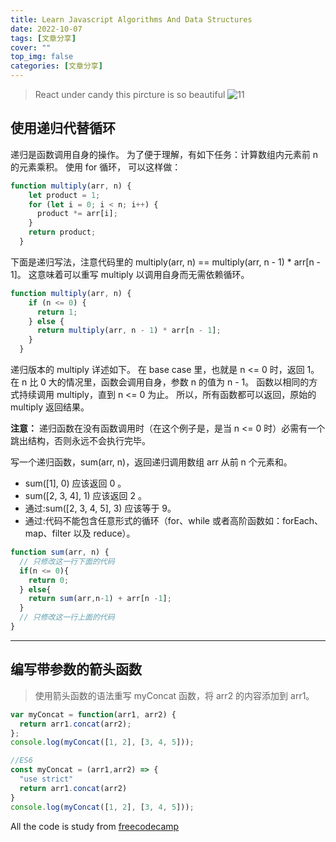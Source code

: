 ```yaml
---
title: Learn Javascript Algorithms And Data Structures
date: 2022-10-07
tags: [文章分享]
cover: ""
top_img: false
categories: [文章分享]
---
```


>  React under candy this pircture is so beautiful
> ![11](https://blog.logrocket.com/wp-content/uploads/2020/01/complete-guide-react-refs.png)

## 使用递归代替循环

递归是函数调用自身的操作。 为了便于理解，有如下任务：计算数组内元素前 n 的元素乘积。 使用 for 循环， 可以这样做：

```js
function multiply(arr, n) {
    let product = 1;
    for (let i = 0; i < n; i++) {
      product *= arr[i];
    }
    return product;
  }
```

下面是递归写法，注意代码里的 multiply(arr, n) == multiply(arr, n - 1) * arr[n - 1]。 这意味着可以重写 multiply 以调用自身而无需依赖循环。

```js
function multiply(arr, n) {
    if (n <= 0) {
      return 1;
    } else {
      return multiply(arr, n - 1) * arr[n - 1];
    }
  }
```

递归版本的 multiply 详述如下。 在 base case 里，也就是 n <= 0 时，返回 1。 在 n 比 0 大的情况里，函数会调用自身，参数 n 的值为 n - 1。 函数以相同的方式持续调用 multiply，直到 n <= 0 为止。 所以，所有函数都可以返回，原始的 multiply 返回结果。

**注意：** 递归函数在没有函数调用时（在这个例子是，是当 n <= 0 时）必需有一个跳出结构，否则永远不会执行完毕。

写一个递归函数，sum(arr, n)，返回递归调用数组 arr 从前 n 个元素和。
- sum([1], 0) 应该返回 0 。
- sum([2, 3, 4], 1) 应该返回 2 。
- 通过:sum([2, 3, 4, 5], 3) 应该等于 9。
- 通过:代码不能包含任意形式的循环（for、while 或者高阶函数如：forEach、map、filter 以及 reduce）。

```js
function sum(arr, n) {
  // 只修改这一行下面的代码
  if(n <= 0){
    return 0;
  } else{
    return sum(arr,n-1) + arr[n -1];
  }
  // 只修改这一行上面的代码
}
```

--- 
## 编写带参数的箭头函数

> 使用箭头函数的语法重写 myConcat 函数，将 arr2 的内容添加到 arr1。

```js
var myConcat = function(arr1, arr2) {
  return arr1.concat(arr2);
};
console.log(myConcat([1, 2], [3, 4, 5]));

//ES6
const myConcat = (arr1,arr2) => {
  "use strict"
  return arr1.concat(arr2)
}
console.log(myConcat([1, 2], [3, 4, 5]));
```




















All the code is study from [freecodecamp](https://www.freecodecamp.org/learn/javascript-algorithms-and-data-structures/)